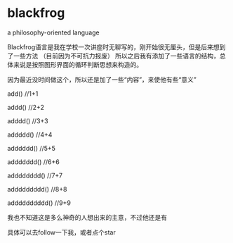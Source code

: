 # blackfrog
a philosophy-oriented language

Blackfrog语言是我在学校一次讲座时无聊写的，刚开始很无厘头，但是后来想到了一些方法
（目前因为不可抗力报废）
所以之后我有添加了一些语言的结构，总体来说是按照图形界面的循环判断思想来构造的。


因为最近没时间做这个，所以还是加了一些“内容”，来使他有些“意义”

add()          //1+1

addd()         //2+2

adddd()        //3+3

addddd()       //4+4

adddddd()      //5+5

addddddd()     //6+6

adddddddd()    //7+7

addddddddd()   //8+8

adddddddddd()  //9+9

我也不知道这是多么神奇的人想出来的主意，不过他还是有

具体可以去follow一下我，或者点个star
